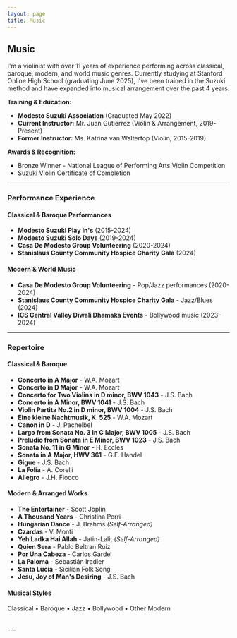 ```yaml
---
layout: page
title: Music
---
```


## Music

I'm a violinist with over 11 years of experience performing across classical, baroque, modern, and world music genres. Currently studying at Stanford Online High School (graduating June 2025), I've been trained in the Suzuki method and have expanded into musical arrangement over the past 4 years.

**Training & Education:**
- **Modesto Suzuki Association** (Graduated May 2022)
- **Current Instructor:** Mr. Juan Gutierrez (Violin & Arrangement, 2019-Present)
- **Former Instructor:** Ms. Katrina van Waltertop (Violin, 2015-2019)

**Awards & Recognition:**
- Bronze Winner - National League of Performing Arts Violin Competition
- Suzuki Violin Certificate of Completion

---

### Performance Experience

#### Classical & Baroque Performances
- **Modesto Suzuki Play In's** (2015-2024)
- **Modesto Suzuki Solo Days** (2019-2024)
- **Casa De Modesto Group Volunteering** (2020-2024)
- **Stanislaus County Community Hospice Charity Gala** (2024)

#### Modern & World Music
- **Casa De Modesto Group Volunteering** - Pop/Jazz performances (2020-2024)
- **Stanislaus County Community Hospice Charity Gala** - Jazz/Blues (2024)
- **ICS Central Valley Diwali Dhamaka Events** - Bollywood music (2023-2024)

---

### Repertoire

#### Classical & Baroque
- **Concerto in A Major** - W.A. Mozart
- **Concerto in D Major** - W.A. Mozart
- **Concerto for Two Violins in D minor, BWV 1043** - J.S. Bach
- **Concerto in A Minor, BWV 1041** - J.S. Bach
- **Violin Partita No.2 in D minor, BWV 1004** - J.S. Bach
- **Eine kleine Nachtmusik, K. 525** - W.A. Mozart
- **Canon in D** - J. Pachelbel
- **Largo from Sonata No. 3 in C Major, BWV 1005** - J.S. Bach
- **Preludio from Sonata in E Minor, BWV 1023** - J.S. Bach
- **Sonata No. 11 in G Minor** - H. Eccles
- **Sonata in A Major, HWV 361** - G.F. Handel
- **Gigue** - J.S. Bach
- **La Folia** - A. Corelli
- **Allegro** - J.H. Fiocco

#### Modern & Arranged Works
- **The Entertainer** - Scott Joplin
- **A Thousand Years** - Christina Perri
- **Hungarian Dance** - J. Brahms *(Self-Arranged)*
- **Czardas** - V. Monti
- **Yeh Ladka Hai Allah** - Jatin-Lalit *(Self-Arranged)*
- **Quien Sera** - Pablo Beltran Ruiz
- **Por Una Cabeza** - Carlos Gardel
- **La Paloma** - Sebastián Iradier
- **Santa Lucia** - Sicilian Folk Song
- **Jesu, Joy of Man's Desiring** - J.S. Bach

#### Musical Styles
Classical • Baroque • Jazz • Bollywood • Other Modern

<br>
---
